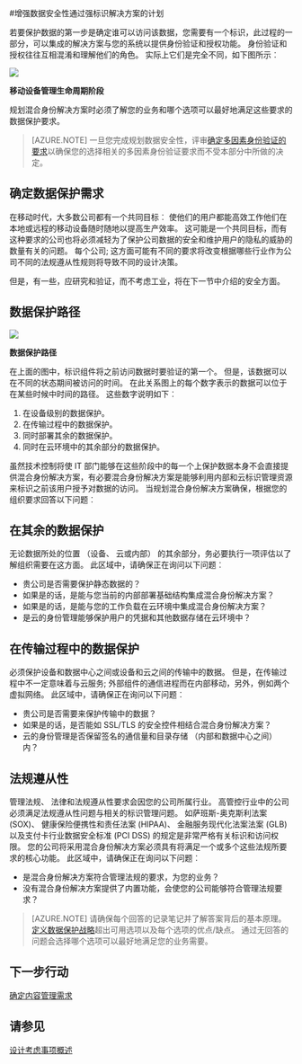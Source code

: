 <properties
    pageTitle="Azure Active Directory 混合标识设计考虑事项--确定数据保护要求 |Microsoft Azure"
    description="当规划混合身份解决方案，标识为您的业务和哪个选项可以最好地满足这些要求的数据保护要求。"
    documentationCenter=""
    services="active-directory"
    authors="billmath"
    manager="femila"
    editor=""/>

<tags
    ms.service="active-directory"
    ms.devlang="na"
    ms.topic="article"
    ms.tgt_pltfrm="na"
    ms.workload="identity" 
    ms.date="08/08/2016"
    ms.author="billmath"/>

#<a name="plan-for-enhancing-data-security-through-strong-identity-solution"></a>增强数据安全性通过强标识解决方案的计划

若要保护数据的第一步是确定谁可以访问该数据，您需要有一个标识，此过程的一部分，可以集成的解决方案与您的系统以提供身份验证和授权功能。 身份验证和授权往往互相混淆和理解他们的角色。 实际上它们是完全不同，如下图所示︰

![](./media/hybrid-id-design-considerations/mobile-devicemgt-lifecycle.png)
 
**移动设备管理生命周期阶段**

规划混合身份解决方案时必须了解您的业务和哪个选项可以最好地满足这些要求的数据保护要求。
 
>[AZURE.NOTE]
一旦您完成规划数据安全性，评审[确定多因素身份验证的要求](active-directory-hybrid-identity-design-considerations-multifactor-auth-requirements.md)以确保您的选择相关的多因素身份验证要求而不受本部分中所做的决定。

## <a name="determine-data-protection-requirements"></a>确定数据保护需求
在移动时代，大多数公司都有一个共同目标︰ 使他们的用户都能高效工作他们在本地或远程的移动设备随时随地以提高生产效率。 这可能是一个共同目标，而有这种要求的公司也将必须减轻为了保护公司数据的安全和维护用户的隐私的威胁的数量有关的问题。 每个公司; 这方面可能有不同的要求将改变根据哪些行业作为公司不同的法规遵从性规则将导致不同的设计决策。 

但是，有一些，应研究和验证，而不考虑工业，将在下一节中介绍的安全方面。

## <a name="data-protection-paths"></a>数据保护路径

![](./media/hybrid-id-design-considerations/data-protection-paths.png)
 
**数据保护路径**

在上面的图中，标识组件将之前访问数据时要验证的第一个。 但是，该数据可以在不同的状态期间被访问的时间。 在此关系图上的每个数字表示的数据可以位于在某些时候中时间的路径。 这些数字说明如下︰

1. 在设备级别的数据保护。
2. 在传输过程中的数据保护。
3. 同时部署其余的数据保护。
4. 同时在云环境中的其余部分的数据保护。

虽然技术控制将使 IT 部门能够在这些阶段中的每一个上保护数据本身不会直接提供混合身份解决方案，有必要混合身份解决方案是能够利用内部和云标识管理资源来标识之前该用户授予对数据的访问。 当规划混合身份解决方案确保，根据您的组织要求回答以下问题︰

## <a name="data-protection-at-rest"></a>在其余的数据保护
无论数据所处的位置 （设备、 云或内部） 的其余部分，务必要执行一项评估以了解组织需要在这方面。 此区域中，请确保正在询问以下问题︰

- 贵公司是否需要保护静态数据的？
 - 如果是的话，是能与您当前的内部部署基础结构集成混合身份解决方案？
 - 如果是的话，是能与您的工作负载在云环境中集成混合身份解决方案？
- 是云的身份管理能够保护用户的凭据和其他数据存储在云环境中？

## <a name="data-protection-in-transit"></a>在传输过程中的数据保护
必须保护设备和数据中心之间或设备和云之间的传输中的数据。 但是，在传输过程中不一定意味着与云服务; 外部组件的通信进程而在内部移动，另外，例如两个虚拟网络。 此区域中，请确保正在询问以下问题︰

- 贵公司是否需要来保护传输中的数据？
 - 如果是的话，是否能如 SSL/TLS 的安全控件相结合混合身份解决方案？
- 云的身份管理是否保留签名的通信量和目录存储 （内部和数据中心之间） 内？


## <a name="compliance"></a>法规遵从性
管理法规、 法律和法规遵从性要求会因您的公司所属行业。 高管控行业中的公司必须满足法规遵从性问题与相关的标识管理问题。 如萨班斯-奥克斯利法案 (SOX)、 健康保险便携性和责任法案 (HIPAA)、 金融服务现代化法案法案 (GLB) 以及支付卡行业数据安全标准 (PCI DSS) 的规定是非常严格有关标识和访问权限。 您的公司将采用混合身份解决方案必须具有将满足一个或多个这些法规所要求的核心功能。 此区域中，请确保正在询问以下问题︰

- 是混合身份解决方案符合管理法规的要求，为您的业务？
- 没有混合身份解决方案提供了内置功能，会使您的公司能够符合管理法规要求？ 
 
>[AZURE.NOTE]
请确保每个回答的记录笔记并了解答案背后的基本原理。 [定义数据保护战略](active-directory-hybrid-identity-design-considerations-data-protection-strategy.md)超出可用选项以及每个选项的优点/缺点。  通过无回答的问题会选择哪个选项可以最好地满足您的业务需要。

## <a name="next-steps"></a>下一步行动
 [确定内容管理需求](active-directory-hybrid-identity-design-considerations-contentmgt-requirements.md)


## <a name="see-also"></a>请参见
[设计考虑事项概述](active-directory-hybrid-identity-design-considerations-overview.md)
